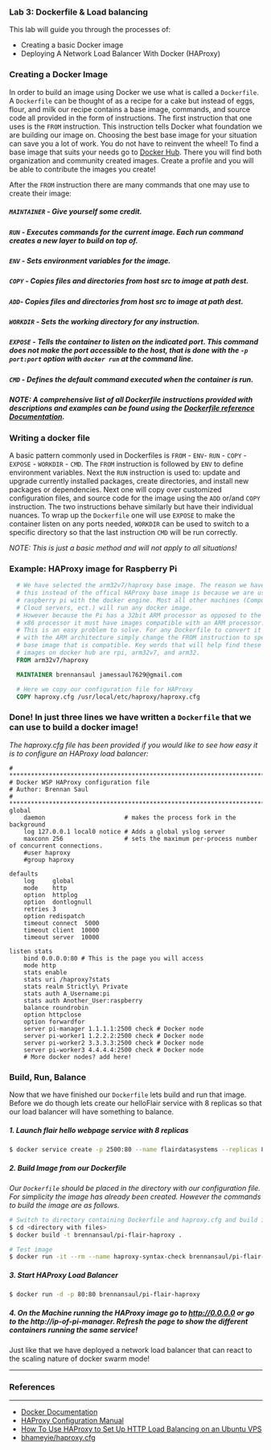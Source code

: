 ### Lab 3: Dockerfile & Load balancing
This lab will guide you through the processes of:
- Creating a basic Docker image
- Deploying A Network Load Balancer With Docker (HAProxy)

### Creating a Docker Image
In order to build an image using Docker we use what is called a `Dockerfile`.
A `Dockerfile` can be thought of as a recipe for a cake but instead of eggs, flour,
and milk our recipe contains a base image, commands, and source code all provided in the form of instructions.
The first instruction that one uses is the `FROM` instruction. This instruction tells Docker
what foundation we are building our image on. Choosing the best base image
for your situation can save you a lot of work. You do not have to reinvent
the wheel! To find a base image that suits your needs go to [Docker Hub](https://hub.docker.com/).
There you will find both organization and community
created images. Create a profile and you will be able to contribute the images
you create!

After the `FROM` instruction there are many commands that one
may use to create their image:
##### `MAINTAINER` - Give yourself some credit.
##### `RUN` - Executes commands for the current image. Each run command creates a new layer to build on top of.
##### `ENV` - Sets environment variables for the image.
##### `COPY` - Copies files and directories from host src to image at path dest.
##### `ADD`- Copies files and directories from host src to image at path dest.
##### `WORKDIR` - Sets the working directory for any instruction.
##### `EXPOSE` - Tells the container to listen on the indicated port. This command does not make the port accessible to the host, that is done with the `-p port:port` option with  `docker run` at the command line.
##### `CMD` - Defines the default command executed when the container is run.
##### *NOTE: A comprehensive list of all Dockerfile instructions provided with descriptions and examples can be found using the [Dockerfile reference Documentation](https://docs.docker.com/engine/reference/builder/#from).*

### Writing a docker file
A basic pattern commonly used in Dockerfiles is `FROM` - `ENV`- `RUN` - `COPY` - `EXPOSE` - `WORKDIR` - `CMD`. The `FROM` instruction is followed by `ENV` to define environment variables. Next the `RUN` instruction is used to: update and upgrade currently installed packages, create directories, and install new packages or dependencies. Next one will copy over customized configuration files, and source code for the image using the `ADD` or/and `COPY` instruction. The two instructions behave similarly but have their individual nuances. To wrap up the `Dockerfile` one will use `EXPOSE` to make the container listen on any ports needed, `WORKDIR` can be used to switch to a specific directory so that the last instruction `CMD` will be run correctly.

*NOTE: This is just a basic method and will not apply to all situations!*

### Example: HAProxy image for Raspberry Pi
``` Dockerfile
  # We have selected the arm32v7/haproxy base image. The reason we have chosen
  # this instead of the offical HAProxy base image is because we are using a
  # raspberry pi with the docker engine. Most all other machines (Computers,
  # Cloud servers, ect.) will run any docker image.
  # However because the Pi has a 32bit ARM processor as opposed to the common
  # x86 processor it must have images compatible with an ARM processor.
  # This is an easy problem to solve. For any Dockerfile to convert it to work
  # with the ARM architecture simply change the FROM instruction to specify a
  # base image that is compatible. Key words that will help find these base
  # images on docker hub are rpi, arm32v7, and arm32.
  FROM arm32v7/haproxy

  MAINTAINER brennansaul jamessaul7629@gmail.com

  # Here we copy our configuration file for HAProxy
  COPY haproxy.cfg /usr/local/etc/haproxy/haproxy.cfg
```
### Done! In just **three** lines we have written a `Dockerfile` that we can use to build a docker image!

*The haproxy.cfg file has been provided if you would like to see how easy it is
to configure an HAProxy load balancer:*

```
# *****************************************************************************
# Docker WSP HAProxy configuration file
# Author: Brennan Saul
# *****************************************************************************
global
    daemon                      # makes the process fork in the background
    log 127.0.0.1 local0 notice # Adds a global yslog server
    maxconn 256                 # sets the maximum per-process number of concurrent connections.
    #user haproxy
    #group haproxy

defaults
    log     global
    mode    http
    option  httplog
    option  dontlognull
    retries 3
    option redispatch
    timeout connect  5000
    timeout client  10000
    timeout server  10000

listen stats
    bind 0.0.0.0:80 # This is the page you will access
    mode http
    stats enable
    stats uri /haproxy?stats
    stats realm Strictly\ Private
    stats auth A_Username:pi
    stats auth Another_User:raspberry
    balance roundrobin
    option httpclose
    option forwardfor
    server pi-manager 1.1.1.1:2500 check # Docker node
    server pi-worker1 1.2.2.2:2500 check # Docker node
    server pi-worker2 3.3.3.3:2500 check # Docker node
    server pi-worker3 4.4.4.4:2500 check # Docker node
    # More docker nodes? add here!
```

### Build, Run, Balance
Now that we have finished our `Dockerfile` lets build and run that image. Before we do though lets create our helloFlair service with 8 replicas so that our load balancer will have something to balance.

##### 1. Launch flair hello webpage service with 8 replicas
``` bash
$ docker service create -p 2500:80 --name flairdatasystems --replicas 8 --mount type=bind,source=/etc/hostname,destination=/tmp/host-hostname,readonly=true brennansaul/flairhello1
```

##### 2. Build Image from our Dockerfile
*Our `Dockerfile` should be placed in the directory with our configuration file. For simplicity the image has already been created. However the commands to build the image are as follows.*
``` bash
# Switch to directory containing Dockerfile and haproxy.cfg and build image
$ cd <directory with files>
$ docker build -t brennansaul/pi-flair-haproxy .

# Test image
$ docker run -it --rm --name haproxy-syntax-check brennansaul/pi-flair-haproxy haproxy -c -f /usr/local/etc/haproxy/haproxy.cfg
```

##### 3. Start HAProxy Load Balancer
``` bash
$ docker run -d -p 80:80 brennansaul/pi-flair-haproxy
```

##### 4. On the Machine running the HAProxy image go to http://0.0.0.0 or go to the http://ip-of-pi-manager. Refresh the page to show the different containers running the same service!

Just like that we have deployed a network load balancer that can react to the scaling nature of docker swarm mode!

<hr>

### References

<hr>

- [Docker Documentation](https://docs.docker.com/engine/reference/builder/)
- [ HAProxy Configuration Manual ](https://cbonte.github.io/haproxy-dconv/1.8/configuration.html#daemon)
- [How To Use HAProxy to Set Up HTTP Load Balancing on an Ubuntu VPS](https://www.digitalocean.com/community/tutorials/how-to-use-haproxy-to-set-up-http-load-balancing-on-an-ubuntu-vps#testing-load-balancing-and-failover)
- [bhameyie/haproxy.cfg](https://gist.github.com/bhameyie/07c1ee9aaa3e8a200c8c)
